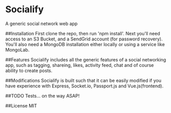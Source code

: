# Socialify
A generic social network web app

##Installation
First clone the repo, then run 'npm install'.
Next you'll need access to an S3 Bucket, and a SendGrid account (for password recovery).
You'll also need a MongoDB installation either locally or using a service like MongoLab.

##Features
Socialify includes all the generic features of a social networking app, such as tagging, shareing, likes, activity feed, chat and of course ability to create posts.

##Modifications
Socialify is built such that it can be easily modified if you have experience with Express, Socket.io, Passport.js and Vue.js(frontend).

##TODO
Tests... on the way ASAP!

##License
MIT
